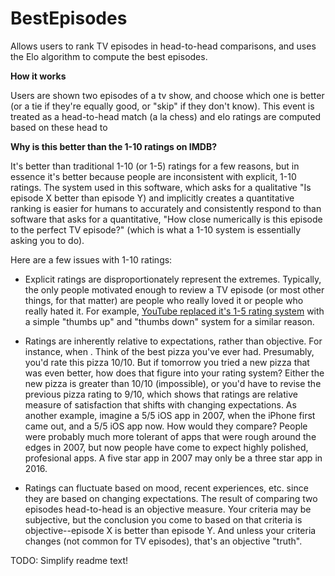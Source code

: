 # BestEpisodes
Allows users to rank TV episodes in head-to-head comparisons, and uses the Elo algorithm to compute the best episodes. 

**How it works**

Users are shown two episodes of a tv show, and choose which one is better (or a tie if they're equally good, or "skip" if they don't know). This event is treated as a head-to-head match (a la chess) and elo ratings are computed based on these head to 

**Why is this better than the 1-10 ratings on IMDB?**

It's better than traditional 1-10 (or 1-5) ratings for a few reasons, but in essence it's better because people are inconsistent with explicit, 1-10 ratings. The system used in this software, which asks for a qualitative "Is episode X better than episode Y) and implicitly creates a quantitative ranking is easier for humans to accurately and consistently respond to than software that asks for a quantitative, "How close numerically is this episode to the perfect TV episode?" (which is what a 1-10 system is essentially asking you to do). 

Here are a few issues with 1-10 ratings:

* Explicit ratings are disproportionately represent the extremes. Typically, the only people motivated enough to review a TV episode (or most other things, for that matter) are people who really loved it or people who really hated it. For example, [YouTube replaced it's 1-5 rating system](https://youtube.googleblog.com/2009/09/five-stars-dominate-ratings.html) with a simple "thumbs up" and "thumbs down" system for a similar reason.

* Ratings are inherently relative to expectations, rather than objective. For instance, when . Think of the best pizza you've ever had. Presumably, you'd rate this pizza 10/10. But if tomorrow you tried a new pizza that was even better, how does that figure into your rating system? Either the new pizza is greater than 10/10 (impossible), or you'd have to revise the previous pizza rating to 9/10, which shows that ratings are relative measure of satisfaction that shifts with changing expectations. As another example, imagine a 5/5 iOS app in 2007, when the iPhone first came out, and a 5/5 iOS app now. How would they compare? People were probably much more tolerant of apps that were rough around the edges in 2007, but now people have come to expect highly polished, profesional apps. A five star app in 2007 may only be a three star app in 2016. 

* Ratings can fluctuate based on mood, recent experiences, etc. since they are based on changing expectations. The result of comparing two episodes head-to-head is an objective measure. Your criteria may be subjective, but the conclusion you come to based on that criteria is objective--episode X is better than episode Y. And unless your criteria changes (not common for TV episodes), that's an objective "truth".  

TODO: Simplify readme text!
